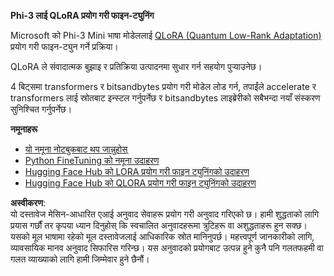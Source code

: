 **Phi-3 लाई QLoRA प्रयोग गरी फाइन-ट्युनिंग**

Microsoft को Phi-3 Mini भाषा मोडेललाई [QLoRA (Quantum Low-Rank Adaptation)](https://github.com/artidoro/qlora) प्रयोग गरी फाइन-ट्युन गर्ने प्रक्रिया।

QLoRA ले संवादात्मक बुझाइ र प्रतिक्रिया उत्पादनमा सुधार गर्न सहयोग पुर्‍याउनेछ।

4 बिट्समा transformers र bitsandbytes प्रयोग गरी मोडेल लोड गर्न, तपाईंले accelerate र transformers लाई स्रोतबाट इन्स्टल गर्नुपर्नेछ र bitsandbytes लाइब्रेरीको सबैभन्दा नयाँ संस्करण सुनिश्चित गर्नुपर्नेछ।

**नमूनाहरू**
- [यो नमूना नोटबुकबाट थप जान्नुहोस्](../../../../code/03.Finetuning/Phi_3_Inference_Finetuning.ipynb)
- [Python FineTuning को नमूना उदाहरण](../../../../code/03.Finetuning/FineTrainingScript.py)
- [Hugging Face Hub को LORA प्रयोग गरी फाइन ट्युनिंगको उदाहरण](../../../../code/03.Finetuning/Phi-3-finetune-lora-python.ipynb)
- [Hugging Face Hub को QLORA प्रयोग गरी फाइन ट्युनिंगको उदाहरण](../../../../code/03.Finetuning/Phi-3-finetune-qlora-python.ipynb)

**अस्वीकरण**:  
यो दस्तावेज मेसिन-आधारित एआई अनुवाद सेवाहरू प्रयोग गरी अनुवाद गरिएको छ। हामी शुद्धताको लागि प्रयास गर्छौं तर कृपया ध्यान दिनुहोस् कि स्वचालित अनुवादहरूमा त्रुटिहरू वा अशुद्धताहरू हुन सक्छ। यसको मूल भाषामा रहेको मूल दस्तावेजलाई आधिकारिक स्रोत मानिनुपर्छ। महत्त्वपूर्ण जानकारीको लागि, व्यावसायिक मानव अनुवाद सिफारिस गरिन्छ। यस अनुवादको प्रयोगबाट उत्पन्न हुने कुनै पनि गलतफहमी वा गलत व्याख्याको लागि हामी जिम्मेवार हुने छैनौं।